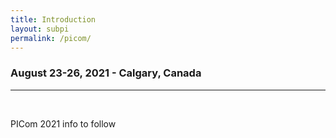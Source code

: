 ```yaml
---
title: Introduction
layout: subpi
permalink: /picom/
---
```



<h3>August 23-26, 2021 - Calgary, Canada
</h3>
<hr/>
<br/>
<p>PICom 2021 info to follow
</p>
